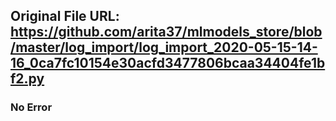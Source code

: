 ## Original File URL: https://github.com/arita37/mlmodels_store/blob/master/log_import/log_import_2020-05-15-14-16_0ca7fc10154e30acfd3477806bcaa34404fe1bf2.py<br />

### No Error
